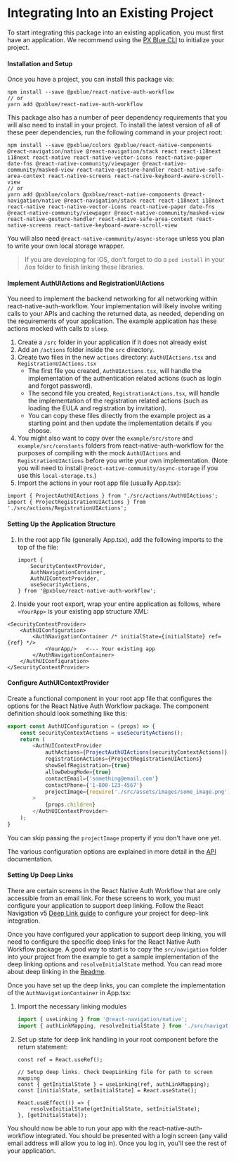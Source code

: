 # Integrating Into an Existing Project

To start integrating this package into an existing application, you must first have an application. We recommend using the [PX Blue CLI](https://www.npmjs.com/package/@pxblue/cli) to initialize your project. 


#### Installation and Setup

Once you have a project, you can install this package via:
```shell
npm install --save @pxblue/react-native-auth-workflow
// or
yarn add @pxblue/react-native-auth-workflow
```

This package also has a number of peer dependency requirements that you will also need to install in your project. To install the latest version of all of these peer dependencies, run the following command in your project root:
```
npm install --save @pxblue/colors @pxblue/react-native-components @react-navigation/native @react-navigation/stack react react-i18next i18next react-native react-native-vector-icons react-native-paper date-fns @react-native-community/viewpager @react-native-community/masked-view react-native-gesture-handler react-native-safe-area-context react-native-screens react-native-keyboard-aware-scroll-view
// or
yarn add @pxblue/colors @pxblue/react-native-components @react-navigation/native @react-navigation/stack react react-i18next i18next react-native react-native-vector-icons react-native-paper date-fns @react-native-community/viewpager @react-native-community/masked-view react-native-gesture-handler react-native-safe-area-context react-native-screens react-native-keyboard-aware-scroll-view
```

You will also need `@react-native-community/async-storage` unless you plan to write your own local storage wrapper.

> If you are developing for iOS, don't forget to do a `pod install` in your /ios folder to finish linking these libraries.


#### Implement AuthUIActions and RegistrationUIActions

You need to implement the backend networking for all networking within react-native-auth-workflow. Your implementation will likely involve writing calls to your APIs and caching the returned data, as needed, depending on the requirements of your application. The example application has these actions mocked with calls to `sleep`.

1. Create a `/src` folder in your application if it does not already exist
2. Add an `/actions` folder inside the `src` directory.
3. Create two files in the new `actions` directory: `AuthUIActions.tsx` and `RegistrationUIActions.tsx`
    - The first file you created, `AuthUIActions.tsx`, will handle the implementation of the authentication related actions (such as login and forgot password).
    - The second file you created, `RegistrationActions.tsx`, will handle the implementation of the registration related actions (such as loading the EULA and registration by invitation).
    - You can copy these files directly from the example project as a starting point and then update the implementation details if you choose.
4. You might also want to copy over the `example/src/store` and `example/src/constants` folders from react-native-auth-workflow for the purposes of compiling with the mock `AuthUIActions` and `RegistrationUIActions` before you write your own implementation. (Note you will need to install `@react-native-community/async-storage` if you use this `local-storage.ts`.)
5. Import the actions in your root app file (usually App.tsx):
```
import { ProjectAuthUIActions } from './src/actions/AuthUIActions';
import { ProjectRegistrationUIActions } from './src/actions/RegistrationUIActions';
```


#### Setting Up the Application Structure

1. In the root app file (generally App.tsx), add the following imports to the top of the file:

    ```
    import {
        SecurityContextProvider,
        AuthNavigationContainer,
        AuthUIContextProvider,
        useSecurityActions,
    } from '@pxblue/react-native-auth-workflow';
    ```
2. Inside your root export, wrap your entire application as follows, where `<YourApp>` is your existing app structure XML:

```
<SecurityContextProvider>
    <AuthUIConfiguration>
        <AuthNavigationContainer /* initialState={initialState} ref={ref} */>
            <YourApp/>   <--- Your existing app
        </AuthNavigationContainer>
    </AuthUIConfiguration>
</SecurityContextProvider>
``` 


#### Configure AuthUIContextProvider

Create a functional component in your root app file that configures the options for the React Native Auth Workflow package. The component definition should look something like this:

```ts
export const AuthUIConfiguration = (props) => {
    const securityContextActions = useSecurityActions();
    return (
        <AuthUIContextProvider
            authActions={ProjectAuthUIActions(securityContextActions)}
            registrationActions={ProjectRegistrationUIActions}
            showSelfRegistration={true}
            allowDebugMode={true}
            contactEmail={'something@email.com'}
            contactPhone={'1-800-123-4567'}
            projectImage={require('./src/assets/images/some_image.png')}
        >
            {props.children}
        </AuthUIContextProvider>
    );
}
```
You can skip passing the `projectImage` property if you don't have one yet.

The various configuration options are explained in more detail in the [API](./API.md) documentation.


#### Setting Up Deep Links

There are certain screens in the React Native Auth Workflow that are only accessible from an email link. For these screens to work, you must configure your application to support deep linking. Follow the React Navigation v5 [Deep Link guide](https://reactnavigation.org/docs/deep-linking/) to configure your project for deep-link integration.

Once you have configured your application to support deep linking, you will need to configure the specific deep links for the React Native Auth Workflow package. A good way to start is to copy the `src/navigation` folder into your project from the example to get a sample implementation of the deep linking options and `resolveInitialState` method. You can read more about deep linking in the [Readme](../Readme.md).

Once you have set up the deep links, you can complete the implementation of the `AuthNavigationContainer` in App.tsx:

1. Import the necessary linking modules
    ```ts
    import { useLinking } from '@react-navigation/native';
    import { authLinkMapping, resolveInitialState } from './src/navigation/DeepLinking';
    ```
2. Set up state for deep link handling in your root component before the return statement:
    ```tsx
    const ref = React.useRef();

    // Setup deep links. Check DeepLinking file for path to screen mapping
    const { getInitialState } = useLinking(ref, authLinkMapping);
    const [initialState, setInitialState] = React.useState();

    React.useEffect(() => {
        resolveInitialState(getInitialState, setInitialState);
    }, [getInitialState]);
    ```

You should now be able to run your app with the react-native-auth-workflow integrated. You should be presented with a login screen (any valid email address will allow you to log in). Once you log in, you'll see the rest of your application.